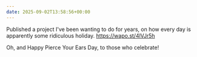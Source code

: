 ```yaml
---
date: 2025-09-02T13:58:56+00:00
---
```


Published a project I've been wanting to do for years, on how every day is apparently some ridiculous holiday. https://wapo.st/4lVJr5h

Oh, and Happy Pierce Your Ears Day, to those who celebrate!